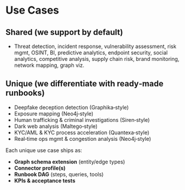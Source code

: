 # Use Cases

## Shared (we support by default)
- Threat detection, incident response, vulnerability assessment, risk mgmt, OSINT, BI, predictive analytics, endpoint security, social analytics, competitive analysis, supply chain risk, brand monitoring, network mapping, graph viz.

## Unique (we differentiate with ready‑made runbooks)
- Deepfake deception detection (Graphika‑style)
- Exposure mapping (Neo4j‑style)
- Human trafficking & criminal investigations (Siren‑style)
- Dark web analysis (Maltego‑style)
- KYC/AML & KYC process acceleration (Quantexa‑style)
- Real‑time ops mgmt & congestion analysis (Neo4j‑style)

Each unique use case ships as:
- **Graph schema extension** (entity/edge types)
- **Connector profile(s)**
- **Runbook DAG** (steps, queries, tools)
- **KPIs & acceptance tests**
